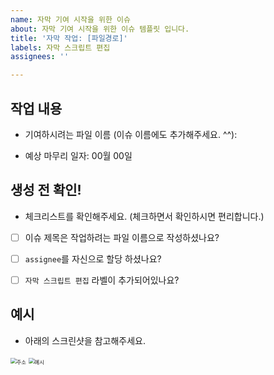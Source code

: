 ```yaml
---
name: 자막 기여 시작을 위한 이슈
about: 자막 기여 시작을 위한 이슈 템플릿 입니다.
title: '자막 작업: [파일경로]'
labels: 자막 스크립트 편집
assignees: ''

---
```


## 작업 내용

* 기여하시려는 파일 이름 (이슈 이름에도 추가해주세요. ^^):



* 예상 마무리 일자: 00월 00일



## 생성 전 확인!

* 체크리스트를 확인해주세요. (체크하면서 확인하시면 편리합니다.)

- [ ] 이슈 제목은 작업하려는 파일 이름으로 작성하셨나요?
- [ ]  `assignee`를 자신으로 할당 하셨나요?
- [ ]  `자막 스크립트 편집` 라벨이 추가되어있나요?



## 예시

* 아래의 스크린샷을 참고해주세요.

<img src="https://raw.githubusercontent.com/pythonkr/pyconkr-script/master/.github/ISSUE_TEMPLATE/script-in-repo.png" alt="주소" style="zoom:60%;" />

<img src="https://raw.githubusercontent.com/pythonkr/pyconkr-script/master/.github/ISSUE_TEMPLATE/example-complete.png" alt="예시" style="zoom:60%;" />